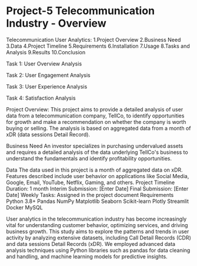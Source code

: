# Project-5 Telecommunication Industry - Overview 

Telecommunication User Analytics:  1.Project Overview  2.Business Need  3.Data  4.Project Timeline  5.Requirements  6.Installation  7.Usage  8.Tasks and Analysis  9.Results  10.Conclusion

Task 1: User Overview Analysis 

Task 2: User Engagement Analysis

Task 3: User Experience Analysis

Task 4: Satisfaction Analysis

Project Overview: This project aims to provide a detailed analysis of user data from a telecommunication company, TellCo, to identify opportunities for growth and make a recommendation on whether the company is worth buying or selling. The analysis is based on aggregated data from a month of xDR (data sessions Detail Record).

Business Need An investor specializes in purchasing undervalued assets and requires a detailed analysis of the data underlying TellCo's business to understand the fundamentals and identify profitability opportunities.

Data The data used in this project is a month of aggregated data on xDR. Features described include user behavior on applications like Social Media, Google, Email, YouTube, Netflix, Gaming, and others. Project Timeline Duration: 1 month Interim Submission: [Enter Date] Final Submission: [Enter Date] Weekly Tasks: Assigned in the project document Requirements Python 3.8+ Pandas NumPy Matplotlib Seaborn Scikit-learn Plotly Streamlit Docker MySQL

User analytics in the telecommunication industry has become increasingly vital for understanding customer behavior, optimizing services, and driving business growth. This study aims to explore the patterns and trends in user activity by analyzing extensive datasets, including Call Detail Records (CDR) and data sessions Detail Records (xDR). We employed advanced data analysis techniques using Python libraries such as pandas for data cleaning and handling, and machine learning models for predictive insights.
